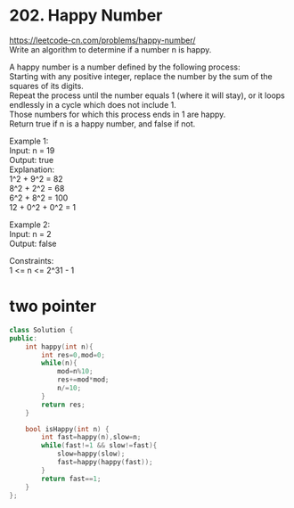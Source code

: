 # 202. Happy Number
https://leetcode-cn.com/problems/happy-number/  
Write an algorithm to determine if a number n is happy.

A happy number is a number defined by the following process:  
Starting with any positive integer, replace the number by the sum of the squares of its digits.  
Repeat the process until the number equals 1 (where it will stay), or it loops endlessly in a cycle which does not include 1.  
Those numbers for which this process ends in 1 are happy.  
Return true if n is a happy number, and false if not.  

Example 1:  
Input: n = 19  
Output: true  
Explanation:  
1^2 + 9^2 = 82  
8^2 + 2^2 = 68  
6^2 + 8^2 = 100  
12 + 0^2 + 0^2 = 1  

Example 2:  
Input: n = 2  
Output: false  

Constraints:  
1 <= n <= 2^31 - 1  

# two pointer
``` cpp
class Solution {
public:
    int happy(int n){
        int res=0,mod=0;
        while(n){
            mod=n%10;
            res+=mod*mod;
            n/=10;
        }
        return res;
    }

    bool isHappy(int n) {
        int fast=happy(n),slow=n;
        while(fast!=1 && slow!=fast){
            slow=happy(slow);
            fast=happy(happy(fast));
        }
        return fast==1;
    }
};
```
